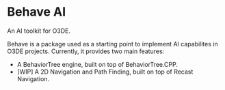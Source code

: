 # Behave AI

An AI toolkit for O3DE.

Behave is a package used as a starting point to implement AI capabilites in O3DE projects. Currently, it provides two main features:

- A BehaviorTree engine, built on top of BehaviorTree.CPP.
- [WIP] A 2D Navigation and Path Finding, built on top of Recast Navigation.
